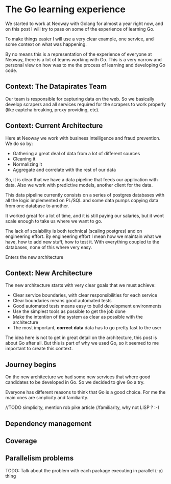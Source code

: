 # The Go learning experience

We started to work at Neoway with Golang for almost a year right now, and on this post
I will try to pass on some of the experience of learning Go.

To make things easier I will use a very clear example, one service, and some context
on what was happening.

By no means this is a representation of the experience of everyone at Neoway, there is a lot
of teams working with Go. This is a very narrow and personal view on how was to me the process
of learning and developing Go code.


## Context: The Datapirates Team


Our team is responsible for capturing data on the web. So we basically develop
scrapers and all services required for the scrapers to work properly
(like captcha breaking, proxy providing, etc).


## Context: Current Architecture

Here at Neoway we work with business intelligence and fraud prevention. We do so by:

* Gathering a great deal of data from a lot of different sources
* Cleaning it
* Normalizing it
* Aggregate and correlate with the rest of our data

So, it is clear that we have a data pipeline that feeds our application with data.
Also we work with predictive models, another client for the data.

This data pipeline currently consists on a series of postgres databases with all the
logic implemented on PL/SQL and some data pumps copying data from one database to another.

It worked great for a lot of time, and it is still paying our salaries, but it wont scale
enough to take us where we want to go.

The lack of scalability is both technical (scaling postgres) and on engineering effort.
By engineering effort I mean how we maintain what we have, how to add new stuff, how to test it.
With everything coupled to the databases, none of this where very easy.

Enters the new architecture


## Context: New Architecture


The new architecture starts with very clear goals that we must achieve:

* Clear service boundaries, with clear responsibilities for each service
* Clear boundaries means good automated tests
* Good automated tests means easy to build development environments
* Use the simplest tools as possible to get the job done
* Make the intention of the system as clear as possible with the architecture
* The most important, **correct data** data has to go pretty fast to the user

The idea here is not to get in great detail on the architecture, this post is about
Go after all. But this is part of why we used Go, so it seemed to me important to create
this context.


## Journey begins

On the new architecture we had some new services that where good candidates to be
developed in Go. So we decided to give Go a try.

Everyone has different reasons to think that Go is a good choice. For me the main ones
are simplicity and familiarity.

//TODO simplicity, mention rob pike article
//familiarity, why not LISP ? :-)


## Dependency management


## Coverage


## Parallelism problems

TODO: Talk about the problem with each package executing in parallel (-p) thing
